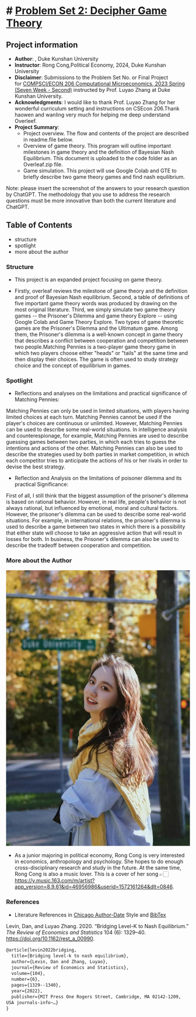 # # [Problem Set 2: Decipher Game Theory](https://www.nature.com/articles/s41562-021-01152-2)
## Project information
- **Author**: , Duke Kunshan University
- **Instructor**: Rong Cong,Political Economy, 2024, Duke Kunshan University
- **Disclaimer**: Submissions to the Problem Set No. or Final Project for [COMPSCI/ECON 206 Computational Microeconomics, 2023 Spring (Seven Week - Second)](https://ce.pubpub.org/) instructed by Prof. Luyao Zhang at Duke Kunshan University.
- **Acknowledgments**: I would like to thank Prof. Luyao Zhang for her wonderful curriculum setting and instructions on CSEcon 206.Thank haowen and wanling very much for helping me deep understand Overleef.
- **Project Summary**: 
  - Project overview. The flow and contents of the project are described in readme.file below.
  - Overview of game theory. This program will outline important milestones in game theory and the definition of Bayesian Nash Equilibrium. This document is uploaded to the code folder as an Overleaf.zip file.
  - Game simulation. This project will use Google Colab and GTE to briefly describe two game theory games and find nash equilibrium.
 
   
Note: please insert the screenshot of the answers to your research question by ChatGPT. The methodology that you use to address the research questions must be more innovative than both the current literature and ChatGPT. 

## Table of Contents

- structure
- spotlight
- more about the author

### Structure
- This project is an expanded project focusing on game theory.

- Firstly, overleaf reviews the milestone of game theory and the definition and proof of Bayesian Nash equilibrium. Second, a table of definitions of five important game theory words was produced by drawing on the most original literature. Third, we simply simulate two game theory games -- the Prisoner's Dilemma and game theory Explore -- using Google Colab and Game Theory Explore. Two types of game theoretic games are the Prisoner's Dilemma and the Ultimatum game. Among them, the Prisoner's dilemma is a well-known concept in game theory that describes a conflict between cooperation and competition between two people.Matching Pennies is a two-player game theory game in which two players choose either "heads" or "tails" at the same time and then display their choices. The game is often used to study strategy choice and the concept of equilibrium in games.



### Spotlight

  - Reflections and analyses on the limitations and practical significance of Matching Pennies:
 
Matching Pennies can only be used in limited situations, with players having limited choices at each turn. Matching Pennies cannot be used if the player's choices are continuous or unlimited. However, Matching Pennies can be used to describe some real-world situations. In intelligence analysis and counterespionage, for example, Matching Pennies are used to describe guessing games between two parties, in which each tries to guess the intentions and actions of the other. Matching Pennies can also be used to describe the strategies used by both parties in market competition, in which each competitor tries to anticipate the actions of his or her rivals in order to devise the best strategy.

  - Reflection and Analysis on the limitations of poisoner dilemma and its practical Significance:
 
First of all, I still think that the biggest assumption of the prisoner's dilemma is based on rational behavior. However, in real life, people's behavior is not always rational, but influenced by emotional, moral and cultural factors. However, the prisoner's dilemma can be used to describe some real-world situations. For example, in international relations, the prisoner's dilemma is used to describe a game between two states in which there is a possibility that either state will choose to take an aggressive action that will result in losses for both. In business, the Prisoner's dilemma can also be used to describe the tradeoff between cooperation and competition.

### More about the Author
 ![image](WechatIMG68.png)
 
-  As a junior majoring in political economy, Rong Cong is very interested in economics, anthropology and psychology. She hopes to do enough cross-disciplinary research and study in the future. At the same time, Rong Cong is also a music lover. This is a cover of her song 👉🏻https://y.music.163.com/m/artist?app_version=8.9.61&id=46956986&userid=1572161264&dlt=0846.
   

### References

- Literature References in [Chicago Author-Date](https://www.chicagomanualofstyle.org/tools_citationguide/citation-guide-2.html) Style and [BibTex](https://scholar.google.com/) 

Levin, Dan, and Luyao Zhang. 2020. “Bridging Level-K to Nash Equilibrium.” *The Review of Economics and Statistics* 104 (6): 1329–40. https://doi.org/10.1162/rest_a_00990.

```
@article{levin2022bridging,
  title={Bridging level-k to nash equilibrium},
  author={Levin, Dan and Zhang, Luyao},
  journal={Review of Economics and Statistics},
  volume={104},
  number={6},
  pages={1329--1340},
  year={2022},
  publisher={MIT Press One Rogers Street, Cambridge, MA 02142-1209, USA journals-info~…}
}
```

